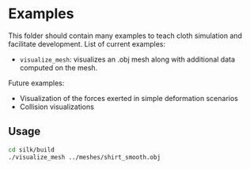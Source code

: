 # Examples
This folder should contain many examples to teach cloth simulation and facilitate development. 
List of current examples:
* `visualize_mesh`: visualizes an .obj mesh along with additional data computed on the mesh.

Future examples:
* Visualization of the forces exerted in simple deformation scenarios
* Collision visualizations


## Usage
```bash
cd silk/build
./visualize_mesh ../meshes/shirt_smooth.obj
```